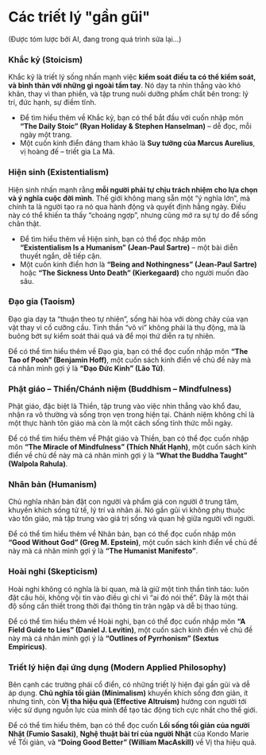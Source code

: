 # Các triết lý "gần gũi"

(Được tóm lược bởi AI, đang trong quá trình sửa lại...)

### Khắc kỷ (Stoicism)

Khắc kỷ là triết lý sống nhấn mạnh việc **kiểm soát điều ta có thể kiểm soát, và bình thản với những gì ngoài tầm tay**. Nó dạy ta nhìn thẳng vào khó khăn, thay vì than phiền, và tập trung nuôi dưỡng phẩm chất bên trong: lý trí, đức hạnh, sự điềm tĩnh.

* Để tìm hiểu thêm về Khắc kỷ, bạn có thể bắt đầu với cuốn nhập môn **“The Daily Stoic” (Ryan Holiday & Stephen Hanselman)** – dễ đọc, mỗi ngày một trang.
* Một cuốn kinh điển đáng tham khảo là **Suy tưởng của Marcus Aurelius**, vị hoàng đế – triết gia La Mã.

### Hiện sinh (Existentialism)

Hiện sinh nhấn mạnh rằng **mỗi người phải tự chịu trách nhiệm cho lựa chọn và ý nghĩa cuộc đời mình**. Thế giới không mang sẵn một “ý nghĩa lớn”, mà chính ta là người tạo ra nó qua hành động và quyết định hằng ngày. Điều này có thể khiến ta thấy “choáng ngợp”, nhưng cũng mở ra sự tự do để sống chân thật.

* Để tìm hiểu thêm về Hiện sinh, bạn có thể đọc nhập môn **“Existentialism Is a Humanism” (Jean-Paul Sartre)** – một bài diễn thuyết ngắn, dễ tiếp cận.
* Một cuốn kinh điển hơn là **“Being and Nothingness” (Jean-Paul Sartre)** hoặc **“The Sickness Unto Death” (Kierkegaard)** cho người muốn đào sâu.

### Đạo gia (Taoism)

Đạo gia dạy ta “thuận theo tự nhiên”, sống hài hòa với dòng chảy của vạn vật thay vì cố cưỡng cầu. Tinh thần “vô vi” không phải là thụ động, mà là buông bớt sự kiểm soát thái quá và để mọi thứ diễn ra tự nhiên.

Để có thể tìm hiểu thêm về Đạo gia, bạn có thể đọc cuốn nhập môn **“The Tao of Pooh” (Benjamin Hoff)**, một cuốn sách kinh điển về chủ đề này mà cá nhân mình gợi ý là **“Đạo Đức Kinh” (Lão Tử)**.

### Phật giáo – Thiền/Chánh niệm (Buddhism – Mindfulness)

Phật giáo, đặc biệt là Thiền, tập trung vào việc nhìn thẳng vào khổ đau, nhận ra vô thường và sống trọn vẹn trong hiện tại. Chánh niệm không chỉ là một thực hành tôn giáo mà còn là một cách sống tỉnh thức mỗi ngày.

Để có thể tìm hiểu thêm về Phật giáo và Thiền, bạn có thể đọc cuốn nhập môn **“The Miracle of Mindfulness” (Thích Nhất Hạnh)**, một cuốn sách kinh điển về chủ đề này mà cá nhân mình gợi ý là **“What the Buddha Taught” (Walpola Rahula)**.

### Nhân bản (Humanism)

Chủ nghĩa nhân bản đặt con người và phẩm giá con người ở trung tâm, khuyến khích sống tử tế, lý trí và nhân ái. Nó gần gũi vì không phụ thuộc vào tôn giáo, mà tập trung vào giá trị sống và quan hệ giữa người với người.

Để có thể tìm hiểu thêm về Nhân bản, bạn có thể đọc cuốn nhập môn **“Good Without God” (Greg M. Epstein)**, một cuốn sách kinh điển về chủ đề này mà cá nhân mình gợi ý là **“The Humanist Manifesto”**.

### Hoài nghi (Skepticism)

Hoài nghi không có nghĩa là bi quan, mà là giữ một tinh thần tỉnh táo: luôn đặt câu hỏi, không vội tin vào điều gì chỉ vì “ai đó nói thế”. Đây là một thái độ sống cần thiết trong thời đại thông tin tràn ngập và dễ bị thao túng.

Để có thể tìm hiểu thêm về Hoài nghi, bạn có thể đọc cuốn nhập môn **“A Field Guide to Lies” (Daniel J. Levitin)**, một cuốn sách kinh điển về chủ đề này mà cá nhân mình gợi ý là **“Outlines of Pyrrhonism” (Sextus Empiricus)**.

### Triết lý hiện đại ứng dụng (Modern Applied Philosophy)

Bên cạnh các trường phái cổ điển, có những triết lý hiện đại gần gũi và dễ áp dụng. **Chủ nghĩa tối giản (Minimalism)** khuyến khích sống đơn giản, ít nhưng tinh, còn **Vị tha hiệu quả (Effective Altruism)** hướng con người tới việc sử dụng nguồn lực của mình để tạo tác động tích cực nhất cho thế giới.

Để có thể tìm hiểu thêm, bạn có thể đọc cuốn **Lối sống tối giản của người Nhật (Fumio Sasaki)**, **Nghệ thuật bài trí của người Nhật** của Kondo Marie về Tối giản, và **“Doing Good Better” (William MacAskill)** về Vị tha hiệu quả.
